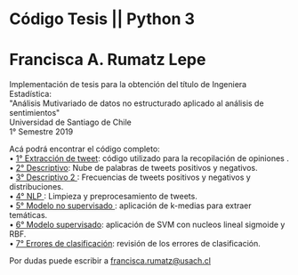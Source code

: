 # Código Tesis || Python 3 
# Francisca A. Rumatz Lepe
Implementación de tesis para la obtención del título de Ingeniera Estadística:<br/>
"Análisis Mutivariado de datos no estructurado aplicado al análisis de sentimientos"<br/>
Universidad de Santiago de Chile <br/>
1° Semestre 2019 <br/>

Acá podrá encontrar el código completo:<br/>
• <a href="https://nbviewer.jupyter.org/github/FRumatz/Tesis/blob/master/1%C2%B0%20Extracci%C3%B3n%20de%20tweet.ipynb">1° Extracción de tweet</a>: código utilizado para la recopilación de opiniones .<br/>
• <a href="https://nbviewer.jupyter.org/github/FRumatz/Tesis/blob/master/2%C2%B0%20Descriptivo.ipynb">2° Descriptivo</a>: Nube de palabras de tweets positivos y negativos.<br/>
• <a href="https://nbviewer.jupyter.org/github/FRumatz/Tesis/blob/master/3%C2%B0%20Descriptivo%202.ipynb">3° Descriptivo 2 </a>: Frecuencias de tweets positivos y negativos y distribuciones.<br/>
• <a href="https://nbviewer.jupyter.org/github/FRumatz/Tesis/blob/master/4%C2%B0%20NLP%20.ipynb">4° NLP </a>: Limpieza y preprocesamiento de tweets.<br/>
• <a href="https://nbviewer.jupyter.org/github/FRumatz/Tesis/blob/master/5%C2%B0%20Modelo%20no%20supervisado%20.ipynb">5° Modelo no supervisado </a>: aplicación de k-medias para extraer temáticas.<br/>
• <a href="https://nbviewer.jupyter.org/github/FRumatz/Tesis/blob/master/6%C2%B0%20Modelo%20supervisado.ipynb">6° Modelo supervisado</a>: aplicación de SVM con nucleos lineal sigmoide y RBF.<br/>
• <a href="https://nbviewer.jupyter.org/github/FRumatz/Tesis/blob/master/7%C2%B0%20Errores%20de%20clasificaci%C3%B3n.ipynb">7° Errores de clasificación</a>: revisión de los errores de clasificación. <br/>

Por dudas puede escribir a francisca.rumatz@usach.cl
